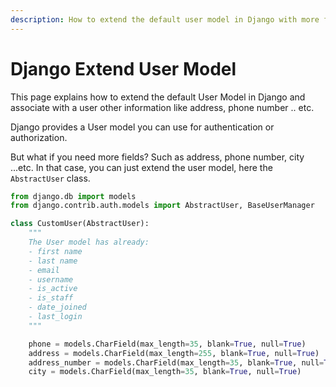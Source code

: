 ```yaml
---
description: How to extend the default user model in Django with more fields
---
```

# Django Extend User Model

This page explains how to extend the default User Model in Django and associate with a user other information like address, phone number .. etc.

Django provides a User model you can use for authentication or authorization. 

But what if you need more fields? Such as address, phone number, city ...etc. In that case, you can just extend the user model, here the `AbstractUser` class.

```python
from django.db import models
from django.contrib.auth.models import AbstractUser, BaseUserManager 

class CustomUser(AbstractUser):
    """
    The User model has already:
    - first name
    - last name
    - email
    - username
    - is_active
    - is_staff
    - date_joined
    - last_login
    """

    phone = models.CharField(max_length=35, blank=True, null=True)
    address = models.CharField(max_length=255, blank=True, null=True)
    address_number = models.CharField(max_length=35, blank=True, null=True)
    city = models.CharField(max_length=35, blank=True, null=True)

```



  
